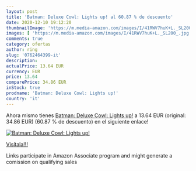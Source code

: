 ```yaml
---
layout: post
title: 'Batman: Deluxe Cowl: Lights up! al 60.87 % de descuento'
date: 2020-12-10 19:12:20
thumbnailImage: 'https://m.media-amazon.com/images/I/41RWV7huK+L._SL200_.jpg'
images: [ 'https://m.media-amazon.com/images/I/41RWV7huK+L._SL200_.jpg' ]
comments: true
category: ofertas
author: ring
slug: '0762464399-it'
description:
actualPrice: 13.64 EUR
currency: EUR
price: 13.64
comparePrice: 34.86 EUR
inStock: true
prodname: 'Batman: Deluxe Cowl: Lights up!'
country: 'it'
---
```


Ahora mismo tienes [Batman: Deluxe Cowl: Lights up!](https://www.amazon.it/dp/0762464399/?tag=tolees00-21) a 13.64 EUR (original: 34.86 EUR) (60.87 %  de descuento) en el siguiente enlace!

[![Batman: Deluxe Cowl: Lights up!](https://m.media-amazon.com/images/I/41RWV7huK+L._SL200_.jpg)](https://www.amazon.it/dp/0762464399/?tag=tolees00-21)

[Visítala!!!](https://www.amazon.it/dp/0762464399/?tag=tolees00-21)

Links participate in Amazon Associate program and might generate a comission on qualifying sales
